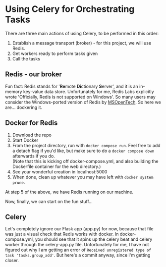 # Using Celery for Orchestrating Tasks 
There are three main actions of using Celery, to be performed in this order:
1. Establish a message transport (broker) - for this project, we will use Redis.
2. Get workers ready to perform tasks given
3. Call the tasks

## Redis - our broker
Fun fact: Redis stands for '**Re**mote **Di**ctionary **S**erver', and it is an in-memory key-value data store.
Unfortunately for me, Redis Labs explicitly wrote 'Officially, Redis is not supported on Windows'.
So many users may consider the Windows-ported version of Redis by [MSOpenTech](https://github.com/microsoftarchive/redis).
So here we are... dockering it.

## Docker for Redis 
1. Download the repo
2. Start Docker
3. From the project directory, run with `docker compose run`. Feel free to add a detach flag if you'd like, but make sure to do a `docker compose down` afterwards if you do.  
(Note that this is kicking off docker-compose.yml, and also building the Dockerfile container for the web directory.)
5. See your wonderful creation in localhost:5000
6. When done, clean up whatever you may have left with `docker system prune`.

At step 5 of the above, we have Redis running on our machine.

Now, finally, we can start on the fun stuff...

## Celery
Let's completely ignore our Flask app (app.py) for now, because that file was just a visual check that Redis works with docker.
In docker-compose.yml, you should see that it spins up the celery beat and celery worker through the celery-app.py file.
Unfortunately for me, I have not figured out why I am getting an error of `Received unregistered type of task 'tasks.group_add'`.
But here's a commit anyway, since I'm getting closer.   
